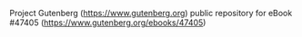 Project Gutenberg (https://www.gutenberg.org) public repository for eBook #47405 (https://www.gutenberg.org/ebooks/47405)
